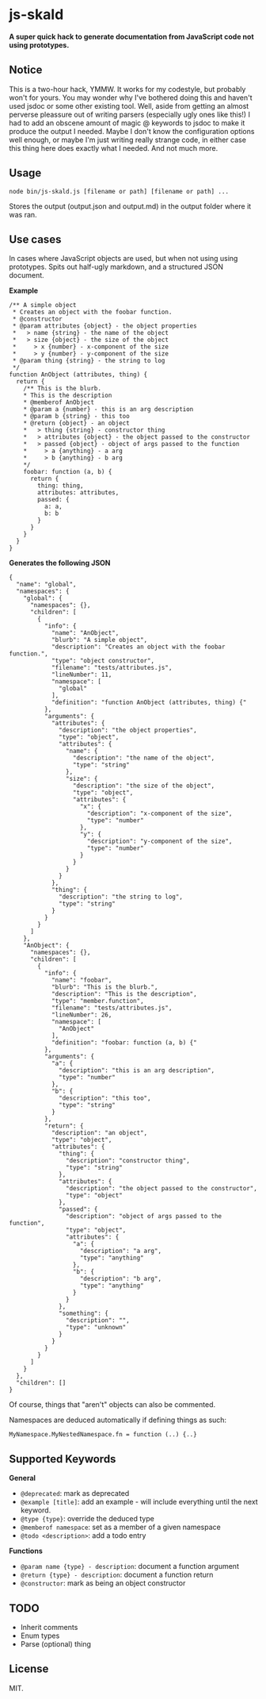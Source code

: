 js-skald
====

**A super quick hack to generate documentation from JavaScript code not using prototypes.**

## Notice

This is a two-hour hack, YMMW. It works for my codestyle, but probably won't for yours. You may wonder why I've bothered doing this and haven't used jsdoc or some other existing tool. Well, aside from getting an almost perverse pleassure out of writing parsers (especially ugly ones like this!) I had to add an obscene amount of magic @ keywords to jsdoc to make it produce the output I needed. Maybe I don't know the configuration options well enough, or maybe I'm just writing really strange code, in either case this thing here does exactly what I needed. And not much more.

## Usage

`node bin/js-skald.js [filename or path] [filename or path] ...`

Stores the output (output.json and output.md) in the output folder where it was ran.

## Use cases

In cases where JavaScript objects are used, but when not using using prototypes. Spits out half-ugly markdown, and a structured JSON document.

**Example**
    
    /** A simple object
     * Creates an object with the foobar function.
     * @constructor
     * @param attributes {object} - the object properties 
     *   > name {string} - the name of the object
     *   > size {object} - the size of the object
     *     > x {number} - x-component of the size
     *     > y {number} - y-component of the size  
     * @param thing {string} - the string to log
     */
    function AnObject (attributes, thing) {
      return {
        /** This is the blurb.  
        * This is the description
        * @memberof AnObject
        * @param a {number} - this is an arg description
        * @param b {string} - this too
        * @return {object} - an object
        *   > thing {string} - constructor thing
        *   > attributes {object} - the object passed to the constructor
        *   > passed {object} - object of args passed to the function
        *     > a {anything} - a arg
        *     > b {anything} - b arg
        */
        foobar: function (a, b) {
          return {
            thing: thing,
            attributes: attributes,
            passed: {
              a: a,
              b: b
            }
          }
        }
      }
    }

**Generates the following JSON**
           
    {
      "name": "global",
      "namespaces": {
        "global": {
          "namespaces": {},
          "children": [
            {
              "info": {
                "name": "AnObject",
                "blurb": "A simple object",
                "description": "Creates an object with the foobar function.",
                "type": "object constructor",
                "filename": "tests/attributes.js",
                "lineNumber": 11,
                "namespace": [
                  "global"
                ],
                "definition": "function AnObject (attributes, thing) {"
              },
              "arguments": {
                "attributes": {
                  "description": "the object properties",
                  "type": "object",
                  "attributes": {
                    "name": {
                      "description": "the name of the object",
                      "type": "string"
                    },
                    "size": {
                      "description": "the size of the object",
                      "type": "object",
                      "attributes": {
                        "x": {
                          "description": "x-component of the size",
                          "type": "number"
                        },
                        "y": {
                          "description": "y-component of the size",
                          "type": "number"
                        }
                      }
                    }
                  }
                },
                "thing": {
                  "description": "the string to log",
                  "type": "string"
                }
              }
            }
          ]
        },
        "AnObject": {
          "namespaces": {},
          "children": [
            {
              "info": {
                "name": "foobar",
                "blurb": "This is the blurb.",
                "description": "This is the description",
                "type": "member.function",
                "filename": "tests/attributes.js",
                "lineNumber": 26,
                "namespace": [
                  "AnObject"
                ],
                "definition": "foobar: function (a, b) {"
              },
              "arguments": {
                "a": {
                  "description": "this is an arg description",
                  "type": "number"
                },
                "b": {
                  "description": "this too",
                  "type": "string"
                }
              },
              "return": {
                "description": "an object",
                "type": "object",
                "attributes": {
                  "thing": {
                    "description": "constructor thing",
                    "type": "string"
                  },
                  "attributes": {
                    "description": "the object passed to the constructor",
                    "type": "object"
                  },
                  "passed": {
                    "description": "object of args passed to the function",
                    "type": "object",
                    "attributes": {
                      "a": {
                        "description": "a arg",
                        "type": "anything"
                      },
                      "b": {
                        "description": "b arg",
                        "type": "anything"
                      }
                    }
                  },
                  "something": {
                    "description": "",
                    "type": "unknown"
                  }
                }
              }
            }
          ]
        }
      },
      "children": []
    }

Of course, things that "aren't" objects can also be commented.

Namespaces are deduced automatically if defining things as such:
  
    MyNamespace.MyNestedNamespace.fn = function (..) {..}

## Supported Keywords
 
**General**

  * `@deprecated`: mark as deprecated
  * `@example [title]`: add an example - will include everything until the next keyword.
  * `@type {type}`: override the deduced type
  * `@memberof namespace`: set as a member of a given namespace
  * `@todo <description>`: add a todo entry

**Functions**
  
  * `@param name {type} - description`: document a function argument
  * `@return {type} - description`: document a function return
  * `@constructor`: mark as being an object constructor

## TODO

  * Inherit comments
  * Enum types
  * Parse (optional) thing

## License

MIT.


